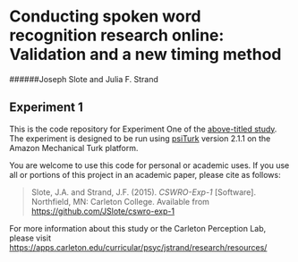 # Conducting spoken word recognition research online: Validation and a new timing method
######Joseph Slote and Julia F. Strand
## Experiment 1

This is the code repository for Experiment One of the [above-titled study](https://apps.carleton.edu/curricular/psyc/jstrand/assets/Slote_and_Strand_BRM.pdf). The experiment is designed to be run using [psiTurk](https://psiturk.org/) version 2.1.1 on the Amazon Mechanical Turk platform.

You are welcome to use this code for personal or academic uses. If you use all or portions of this project in an academic paper, please cite as follows:

> Slote, J.A. and Strand, J.F. (2015). *CSWRO-Exp-1* [Software]. Northfield, MN: Carleton College. Available from https://github.com/JSlote/cswro-exp-1

For more information about this study or the Carleton Perception Lab, please visit https://apps.carleton.edu/curricular/psyc/jstrand/research/resources/
